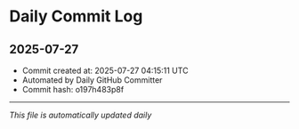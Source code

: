 # Daily Commit Log

## 2025-07-27

- Commit created at: 2025-07-27 04:15:11 UTC
- Automated by Daily GitHub Committer
- Commit hash: o197h483p8f

---
*This file is automatically updated daily*
